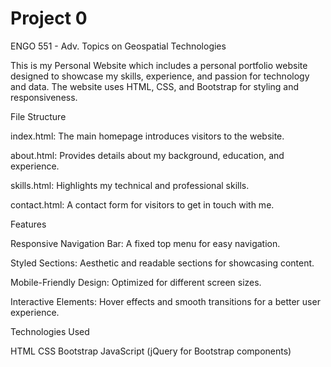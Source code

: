 # Project 0

ENGO 551 - Adv. Topics on Geospatial Technologies

This is my Personal Website which includes a personal portfolio website designed to showcase my skills, experience, and passion for technology and data. The website uses HTML, CSS, and Bootstrap for styling and responsiveness.

File Structure

index.html: The main homepage introduces visitors to the website.

about.html: Provides details about my background, education, and experience.

skills.html: Highlights my technical and professional skills.

contact.html: A contact form for visitors to get in touch with me.

Features

Responsive Navigation Bar: A fixed top menu for easy navigation.

Styled Sections: Aesthetic and readable sections for showcasing content.

Mobile-Friendly Design: Optimized for different screen sizes.

Interactive Elements: Hover effects and smooth transitions for a better user experience.

Technologies Used

HTML
CSS
Bootstrap
JavaScript (jQuery for Bootstrap components)
